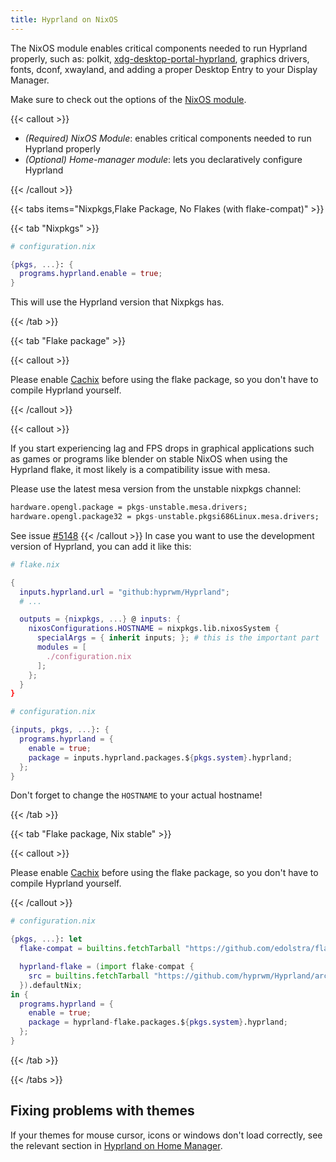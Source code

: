 ```yaml
---
title: Hyprland on NixOS
---
```


The NixOS module enables critical components needed to run Hyprland properly,
such as: polkit,
[xdg-desktop-portal-hyprland](https://github.com/hyprwm/xdg-desktop-portal-hyprland),
graphics drivers, fonts, dconf, xwayland, and adding a proper Desktop Entry to
your Display Manager.

Make sure to check out the options of the
[NixOS module](https://search.nixos.org/options?channel=unstable&from=0&size=50&sort=relevance&type=packages&query=hyprland).

{{< callout >}}

- _(Required) NixOS Module_: enables critical components needed to run Hyprland
  properly
- _(Optional) Home-manager module_: lets you declaratively configure Hyprland

{{< /callout >}}

{{< tabs items="Nixpkgs,Flake Package, No Flakes (with flake-compat)" >}}

{{< tab "Nixpkgs" >}}

```nix
# configuration.nix

{pkgs, ...}: {
  programs.hyprland.enable = true;
}
```

This will use the Hyprland version that Nixpkgs has.

{{< /tab >}}

{{< tab "Flake package" >}}

{{< callout >}}

Please enable [Cachix](../Cachix) before using the flake package, so you don't
have to compile Hyprland yourself.

{{< /callout >}}

{{< callout >}}

If you start experiencing lag and FPS drops in graphical applications such as games or programs like blender on stable NixOS when using the Hyprland flake, it most likely is a compatibility issue with mesa.

Please use the latest mesa version from the unstable nixpkgs channel:
```nix
hardware.opengl.package = pkgs-unstable.mesa.drivers;
hardware.opengl.package32 = pkgs-unstable.pkgsi686Linux.mesa.drivers;
```
See issue [#5148](https://github.com/hyprwm/Hyprland/issues/5148)
{{< /callout >}}
In case you want to use the development version of Hyprland, you can add it like
this:

```nix
# flake.nix

{
  inputs.hyprland.url = "github:hyprwm/Hyprland";
  # ...

  outputs = {nixpkgs, ...} @ inputs: {
    nixosConfigurations.HOSTNAME = nixpkgs.lib.nixosSystem {
      specialArgs = { inherit inputs; }; # this is the important part
      modules = [
        ./configuration.nix
      ];
    };
  } 
}

# configuration.nix

{inputs, pkgs, ...}: {
  programs.hyprland = {
    enable = true;
    package = inputs.hyprland.packages.${pkgs.system}.hyprland;
  };
}
```

Don't forget to change the `HOSTNAME` to your actual hostname!

{{< /tab >}}

{{< tab "Flake package, Nix stable" >}}

{{< callout >}}

Please enable [Cachix](../Cachix) before using the flake package, so you don't
have to compile Hyprland yourself.

{{< /callout >}}

```nix
# configuration.nix

{pkgs, ...}: let
  flake-compat = builtins.fetchTarball "https://github.com/edolstra/flake-compat/archive/master.tar.gz";

  hyprland-flake = (import flake-compat {
    src = builtins.fetchTarball "https://github.com/hyprwm/Hyprland/archive/master.tar.gz";
  }).defaultNix;
in {
  programs.hyprland = {
    enable = true;
    package = hyprland-flake.packages.${pkgs.system}.hyprland;
  };
}
```

{{< /tab >}}

{{< /tabs >}}

## Fixing problems with themes

If your themes for mouse cursor, icons or windows don't load correctly, see the
relevant section in [Hyprland on Home Manager](../Hyprland-on-Home-Manager).
